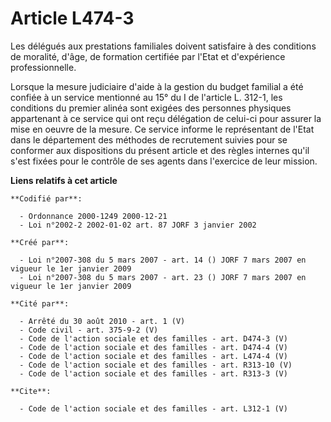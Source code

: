 # Article L474-3

Les délégués aux prestations familiales doivent satisfaire à des conditions de moralité, d'âge, de formation certifiée par
l'Etat et d'expérience professionnelle. 

Lorsque la mesure judiciaire d'aide à la gestion du budget familial a été confiée à un service mentionné au 15° du I de
l'article L. 312-1, les conditions du premier alinéa sont exigées des personnes physiques appartenant à ce service qui ont
reçu délégation de celui-ci pour assurer la mise en oeuvre de la mesure. Ce service informe le représentant de l'Etat dans le
département des méthodes de recrutement suivies pour se conformer aux dispositions du présent article et des règles internes
qu'il s'est fixées pour le contrôle de ses agents dans l'exercice de leur mission.

**Liens relatifs à cet article**

	**Codifié par**:

	  - Ordonnance 2000-1249 2000-12-21
	  - Loi n°2002-2 2002-01-02 art. 87 JORF 3 janvier 2002

	**Créé par**:

	  - Loi n°2007-308 du 5 mars 2007 - art. 14 () JORF 7 mars 2007 en vigueur le 1er janvier 2009
	  - Loi n°2007-308 du 5 mars 2007 - art. 23 () JORF 7 mars 2007 en vigueur le 1er janvier 2009

	**Cité par**:

	  - Arrêté du 30 août 2010 - art. 1 (V)
	  - Code civil - art. 375-9-2 (V)
	  - Code de l'action sociale et des familles - art. D474-3 (V)
	  - Code de l'action sociale et des familles - art. D474-4 (V)
	  - Code de l'action sociale et des familles - art. L474-4 (V)
	  - Code de l'action sociale et des familles - art. R313-10 (V)
	  - Code de l'action sociale et des familles - art. R313-3 (V)

	**Cite**:

	  - Code de l'action sociale et des familles - art. L312-1 (V)
